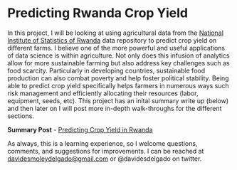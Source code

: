 #  Predicting Rwanda Crop Yield


In this project, I will be looking at using agricultural data from the [National Institute of Statistics of Rwanda](https://microdata.statistics.gov.rw/index.php/catalog) data repository to predict crop yield on different farms.  I believe one of the more powerful and useful applications of data science is within agriculture.  Not only does this infusion of analytics allow for more sustainable farming but also address key challenges such as food scarcity.  Particularly in developing countries, sustainable food production can also combat poverty and help foster political stability.  Being able to predict crop yield specifically helps farmers in numerous ways such risk management and efficiently allocating their resources (labor, equipment, seeds, etc).   This project has an inital summary write up (below) and then later on I will post more in-depth walk-throughs for the different sections.


**Summary Post** - [Predicting Crop Yield in Rwanda](https://github.com/desdelgado/Rwanda_Crop_Yield/blob/master/Predicting%20Crop%20Yield%20in%20Rwanda.ipynb)


As always, this is a learning experience, so I welcome questions, comments, and suggestions for improvements. I can be reached at davidesmoleydelgado@gmail.com or @davidesdelgado on twitter.